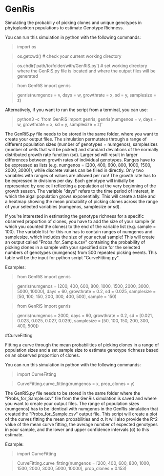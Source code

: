 # GenRis
Simulating the probabiliy of picking clones and unique genotypes in phytoplankton populations to estimate Genotype Richness.

You can run this simulation in python with the following commands:

> import os

> os.getcwd() # check your current working directory

> os.chdir('path/to/folder/with/GenRiS.py') # set working directory where the GenRiS.py file is located and where the output files will be generated


> from GenRiS import genris

> genris(numgenos = v, days = w, growthrate = x, sd = y, samplesize = z)


Alternatively, if you want to run the script from a terminal, you can use:

> python3 -c 'from GenRiS import genris; genris(numgenos = v, days = w, growthrate = x, sd = y, samplesize = z)'

The GenRiS.py file needs to be stored in the same folder, where you want to create your output files.
The simulation permutates through a range of different population sizes (number of genotypes = numgenos), samplesizes (number of cells that will be picked) and standard deviations of the normally distributed growth rate function (sd). Larger sd will result in larger differences between growth rates of individual genotypes. Ranges have to be expressed as lists (e.g. numgenos = [200, 400, 600, 800, 1000, 1500, 2000, 3000]), while discrete values can be filled in directly.
Only two variables with ranges of values are allowed per run! 
The growth rate has to be expressed in divisions per day. Each genotype will initially be represented by one cell reflecting a population at the very beginning of the growth season. The variable "days" refers to the time period of interest, in which the algal population grows exponentially.
This will create a table and a heatmap showing the mean probability of picking clones across the range of your selected variables (numgenos, samplesize or sd).

If you're interested in estimating the genotype richness for a specific observed proportion of clones, you have to add the size of your sample (in which you counted the clones) to the end of the variable list (e.g. sample = 100). The variable list for this run has to contain ranges of numgenos and samplesize, which includes the size of your actual sample! This will create an output called "Probs_for_Sample.csv" containing the probability of picking clones in a sample with your specified size for the selected numbers of genotypes (numgenos) from 500 repeated picking events. This table will be the input for python script "CurveFitting.py".

Examples:

> from GenRiS import genris

> genris(numgenos = [200, 400, 600, 800, 1000, 1500, 2000, 3000, 5000, 10000], days = 60, growthrate = 0.2, sd = 0.025, samplesize = [50, 100, 150, 200, 300, 400, 500], sample = 150)


> from GenRiS import genris

> genris(numgenos = 2000, days = 60, growthrate = 0.2, sd = [0.021, 0.023, 0.025, 0.027, 0.029], samplesize = [50, 100, 150, 200, 300, 400, 500])




#CurveFitting

Fitting a curve through the mean probabilities of picking clones in a range of population sizes and a set sample size to estimate genotype richness based on an observed proportion of clones.

You can run this simulation in python with the following commands:

> import CurveFitting

> CurveFitting.curve_fitting(numgenos = x, prop_clones = y)

The GenRiS.py file needs to be stored in the same folder where the "Probs_for_Sample.csv" file from the GenRis simulation is saved and where you want to create your output files.
The range of population sizes (numgenos) has to be identical with numgenos in the GenRis simulation that created the "Probs_for_Sample.csv" output file. This script will create a plot of the curves fitting the mean probabilities and σ. It will also provide the R^2 value of the mean curve fitting, the average number of expected genotypes in your sample, and the lower and upper confidence intervals (σ) to this estimate.


Example:

> import CurveFitting

> CurveFitting.curve_fitting(numgenos = [200, 400, 600, 800, 1000, 1500, 2000, 3000, 5000, 10000], prop_clones = 0.153)
